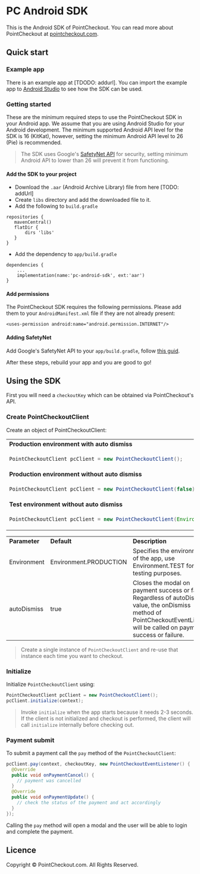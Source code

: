 # PC Android SDK

This is the Android SDK of PointCheckout. You can read more about PointCheckout at [pointcheckout.com](https://www.pointcheckout.com/).

## Quick start

### Example app
There is an example app at [TDODO: addurl]. You can import the example app to [Android Studio](https://developer.android.com/studio) to see how the SDK can be used.

### Getting started

These are the minimum required steps to use the PointCheckout SDK in your Android app. We assume that you are using Android Studio for your Android development. The minimum supported Android API level for the SDK is 16 (KitKat), however, setting the minimum Android API level to 26 (Pie) is recommended.

 > The SDK uses Google's [SafetyNet API](https://developer.android.com/training/safetynet/attestation) for security, setting minimum Android API to lower than 26 will prevent it from functioning.

#### Add the SDK to your project

 - Download the `.aar` (Android Archive Library) file from here [TODO: addUrl]
 - Create `libs` directory and add the downloaded file to it.
 - Add the following to `build.gradle`
 
 ```
repositories {
    mavenCentral()
    flatDir {
        dirs 'libs'
    }
}
 ```
 - Add the dependency to `app/build.gradle` 

```
dependencies {
    ...
    implementation(name:'pc-android-sdk', ext:'aar')
}
```

#### Add permissions

The PointCheckout SDK requires the following permissions. Please add them to your `AndroidManifest.xml` file if they are not already present:

```
<uses-permission android:name="android.permission.INTERNET"/>
```

#### Adding SafetyNet

Add Google's SafetyNet API to your `app/build.gradle`, follow [this guid](https://developers.google.com/android/guides/setup). 

After these steps, rebuild your app and you are good to go!

## Using the SDK

First you will need a `checkoutKey` which can be obtained via PointCheckout's API.

### Create PointCheckoutClient

Create an object of PointCheckoutClient:

<table>
<tr>
<td>
<b>Production environment with auto dismiss</b>
</td>
</tr>
<tr>
<td>

```java
PointCheckoutClient pcClient = new PointCheckoutClient();
```
</td>
</tr>

<tr>
<td>
<b>Production environment without auto dismiss</b>
</td>
</tr>
<tr>
<td>

```java
PointCheckoutClient pcClient = new PointCheckoutClient(false);
```
</td>
</tr>

<tr>
<td>
<b>Test environment without auto dismiss</b>
</td>
</tr>
<tr>
<td>

```java
PointCheckoutClient pcClient = new PointCheckoutClient(Environment.TEST, true);
```
</td>
</tr>
<table>
    
<tr>
<td>
<b>Parameter</b>
</td>
<td>
<b>Default</b>
</td>
<td>
<b>Description</b>
</td>
</tr>
<tr>
<td>
Environment
</td>
<td>
Environment.PRODUCTION
</td>
<td>
Specifies the environment of the app, use Environment.TEST for testing purposes.
</td>
</tr>

<tr>
<td>
autoDismiss
</td>
<td>
true
</td>
<td>
Closes the modal on payment success or failure. 
Regardless of autoDismiss value, the onDismiss method of PointCheckoutEventListener will be called on payment success or failure.
</td>
</tr>

</table>

> Create a single instance of `PointCheckoutClient` and re-use that instance each time you want to checkout.

### Initialize

Initialize `PointCheckoutClient` using:

```java
PointCheckoutClient pcClient = new PointCheckoutClient();
pcClient.initialize(context);
```
> Invoke `initialize` when the app starts because it needs 2-3 seconds. If the client is not initialized and checkout is performed, the client will call `initialize` internally before checking out.

### Payment submit

To submit a payment call the `pay` method of the `PointCheckoutClient`:

```java
pcClient.pay(context, checkoutKey, new PointCheckoutEventListener() {
  @Override
  public void onPaymentCancel() {
    // payment was cancelled
  }
  @Override
  public void onPaymentUpdate() {
    // check the status of the payment and act accordingly
  }
});
```

Calling the `pay` method will open a modal and the user will be able to login and complete the payment.

## Licence
Copyright © PointCheckout.com. All Rights Reserved.